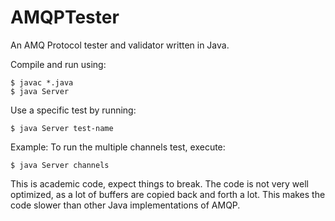 # AMQPTester
An AMQ Protocol tester and validator written in Java.

Compile and run using:
```
$ javac *.java
$ java Server
```

Use a specific test by running:
```
$ java Server test-name
```

Example: To run the multiple channels test, execute:
```
$ java Server channels
```

This is academic code, expect things to break. The code is not very well optimized, as a lot of buffers are copied back and forth a lot. This makes the code slower than other Java implementations of AMQP.

